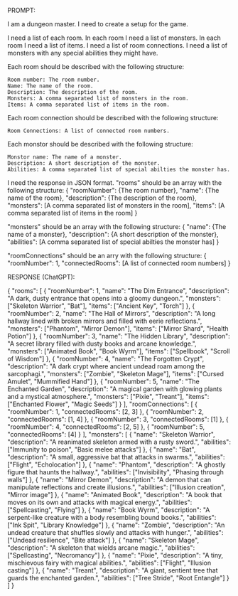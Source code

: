 PROMPT:

I am a dungeon master. I need to create a setup for the game.

I need a list of each room. 
    In each room I need a list of monsters. 
    In each room I need a list of items.
I need a list of room connections.
I need a list of monsters with any special abilities they might have.

Each room should be described with the following structure:

    Room number: The room number.
    Name: The name of the room.
    Description: The description of the room.
    Monsters: A comma separated list of monsters in the room.
    Items: A comma separated list of items in the room.

Each room connection should be described with the following structure:

    Room Connections: A list of connected room numbers.

Each monstor should be described with the following structure:

    Monstor name: The name of a monster.
    Description: A short description of the monster.
    Abilities: A comma separated list of special abilties the monster has.


I need the response in JSON format. "rooms" should be an array with the following structure:
{
    "roomNumber": {The room number},
    "name": {The name of the room},
    "description": {The description of the room},
    "monsters": [A comma separated list of monsters in the room],
    "items": [A comma separated list of items in the room]
}

"monsters" should be an array with the following structure:
{
    "name": {The name of a monster},
    "description": {A short description of the monster},
    "abilities": [A comma separated list of special abilties the monster has]
}

"roomConnections" should be an arry with the following structure:
{
    "roomNumber": 1,
    "connectedRooms": [A list of connected room numbers]
}



RESPONSE (ChatGPT):

{
  "rooms": [
    {
      "roomNumber": 1,
      "name": "The Dim Entrance",
      "description": "A dark, dusty entrance that opens into a gloomy dungeon.",
      "monsters": ["Skeleton Warrior", "Bat"],
      "items": ["Ancient Key", "Torch"]
    },
    {
      "roomNumber": 2,
      "name": "The Hall of Mirrors",
      "description": "A long hallway lined with broken mirrors and filled with eerie reflections.",
      "monsters": ["Phantom", "Mirror Demon"],
      "items": ["Mirror Shard", "Health Potion"]
    },
    {
      "roomNumber": 3,
      "name": "The Hidden Library",
      "description": "A secret library filled with dusty books and arcane knowledge.",
      "monsters": ["Animated Book", "Book Wyrm"],
      "items": ["Spellbook", "Scroll of Wisdom"]
    },
    {
      "roomNumber": 4,
      "name": "The Forgotten Crypt",
      "description": "A dark crypt where ancient undead roam among the sarcophagi.",
      "monsters": ["Zombie", "Skeleton Mage"],
      "items": ["Cursed Amulet", "Mummified Hand"]
    },
    {
      "roomNumber": 5,
      "name": "The Enchanted Garden",
      "description": "A magical garden with glowing plants and a mystical atmosphere.",
      "monsters": ["Pixie", "Treant"],
      "items": ["Enchanted Flower", "Magic Seeds"]
    }
  ],
  "roomConnections": [
    {
      "roomNumber": 1,
      "connectedRooms": [2, 3]
    },
    {
      "roomNumber": 2,
      "connectedRooms": [1, 4]
    },
    {
      "roomNumber": 3,
      "connectedRooms": [1]
    },
    {
      "roomNumber": 4,
      "connectedRooms": [2, 5]
    },
    {
      "roomNumber": 5,
      "connectedRooms": [4]
    }
  ],
  "monsters": [
    {
      "name": "Skeleton Warrior",
      "description": "A reanimated skeleton armed with a rusty sword.",
      "abilities": ["Immunity to poison", "Basic melee attacks"]
    },
    {
      "name": "Bat",
      "description": "A small, aggressive bat that attacks in swarms.",
      "abilities": ["Flight", "Echolocation"]
    },
    {
      "name": "Phantom",
      "description": "A ghostly figure that haunts the hallway.",
      "abilities": ["Invisibility", "Phasing through walls"]
    },
    {
      "name": "Mirror Demon",
      "description": "A demon that can manipulate reflections and create illusions.",
      "abilities": ["Illusion creation", "Mirror image"]
    },
    {
      "name": "Animated Book",
      "description": "A book that moves on its own and attacks with magical energy.",
      "abilities": ["Spellcasting", "Flying"]
    },
    {
      "name": "Book Wyrm",
      "description": "A serpent-like creature with a body resembling bound books.",
      "abilities": ["Ink Spit", "Library Knowledge"]
    },
    {
      "name": "Zombie",
      "description": "An undead creature that shuffles slowly and attacks with hunger.",
      "abilities": ["Undead resilience", "Bite attack"]
    },
    {
      "name": "Skeleton Mage",
      "description": "A skeleton that wields arcane magic.",
      "abilities": ["Spellcasting", "Necromancy"]
    },
    {
      "name": "Pixie",
      "description": "A tiny, mischievous fairy with magical abilities.",
      "abilities": ["Flight", "Illusion casting"]
    },
    {
      "name": "Treant",
      "description": "A giant, sentient tree that guards the enchanted garden.",
      "abilities": ["Tree Stride", "Root Entangle"]
    }
  ]
}
